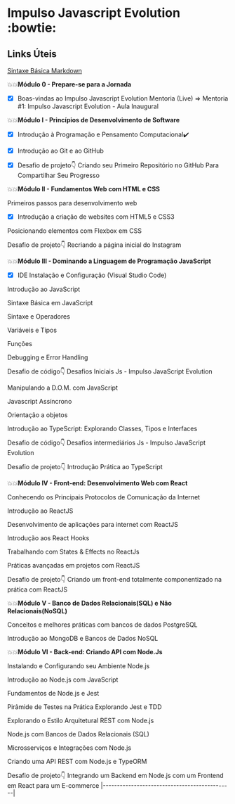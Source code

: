 #  Impulso Javascript Evolution :bowtie:

## Links Úteis
[Sintaxe Básica Markdown](https://www.markdownguide.org/)
  
:boom::boom:**Módulo 0 - Prepare-se para a Jornada**

- [x] Boas-vindas ao Impulso Javascript Evolution
Mentoria (Live) => Mentoria #1: Impulso Javascript Evolution - Aula Inaugural

:boom::boom:**Módulo I - Princípios de Desenvolvimento de Software**
- [x] Introdução à Programação e Pensamento Computacional:heavy_check_mark:

- [x] Introdução ao Git e ao GitHub

- [x] Desafio de projeto:point_down:
Criando seu Primeiro Repositório no GitHub Para Compartilhar Seu Progresso

:boom::boom:**Módulo II - Fundamentos Web com HTML e CSS**

Primeiros passos para desenvolvimento web

- [x] Introdução a criação de websites com HTML5 e CSS3

Posicionando elementos com Flexbox em CSS

Desafio de projeto:point_down:
Recriando a página inicial do Instagram

:boom::boom:**Módulo III - Dominando a Linguagem de Programação JavaScript**

- [x] IDE Instalação e Configuração (Visual Studio Code)

Introdução ao JavaScript

Sintaxe Básica em JavaScript

Sintaxe e Operadores

Variáveis e Tipos

Funções

Debugging e Error Handling

Desafio de código:point_down:
Desafios Iniciais Js - Impulso JavaScript Evolution

Manipulando a D.O.M. com JavaScript

Javascript Assíncrono

Orientação a objetos

Introdução ao TypeScript: Explorando Classes, Tipos e Interfaces

Desafio de código:point_down:
Desafios intermediários Js - Impulso JavaScript Evolution

Desafio de projeto:point_down:
Introdução Prática ao TypeScript

:boom::boom:**Módulo IV - Front-end: Desenvolvimento Web com React**

Conhecendo os Principais Protocolos de Comunicação da Internet

Introdução ao ReactJS

Desenvolvimento de aplicações para internet com ReactJS

Introdução aos React Hooks

Trabalhando com States & Effects no ReactJs

Práticas avançadas em projetos com ReactJS

Desafio de projeto:point_down:
Criando um front-end totalmente componentizado na prática com ReactJS

:boom::boom:**Módulo V - Banco de Dados Relacionais(SQL) e Não Relacionais(NoSQL)**

Conceitos e melhores práticas com bancos de dados PostgreSQL

Introdução ao MongoDB e Bancos de Dados NoSQL

:boom::boom:**Módulo VI - Back-end: Criando API com Node.Js**

Instalando e Configurando seu Ambiente Node.js

Introdução ao Node.js com JavaScript

Fundamentos de Node.js e Jest

Pirâmide de Testes na Prática Explorando Jest e TDD

Explorando o Estilo Arquitetural REST com Node.js

Node.js com Bancos de Dados Relacionais (SQL)

Microsserviços e Integrações com Node.js

Criando uma API REST com Node.js e TypeORM

Desafio de projeto:point_down:
Integrando um Backend em Node.js com um Frontend em React para um E-commerce
|----------------------------------------------|
